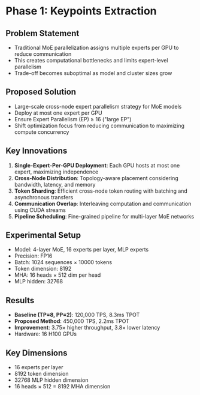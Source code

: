 # Phase 1: Keypoints Extraction

## Problem Statement
- Traditional MoE parallelization assigns multiple experts per GPU to reduce communication
- This creates computational bottlenecks and limits expert-level parallelism
- Trade-off becomes suboptimal as model and cluster sizes grow

## Proposed Solution
- Large-scale cross-node expert parallelism strategy for MoE models
- Deploy at most one expert per GPU
- Ensure Expert Parallelism (EP) ≥ 16 ("large EP")
- Shift optimization focus from reducing communication to maximizing compute concurrency

## Key Innovations
1. **Single-Expert-Per-GPU Deployment**: Each GPU hosts at most one expert, maximizing independence
2. **Cross-Node Distribution**: Topology-aware placement considering bandwidth, latency, and memory
3. **Token Sharding**: Efficient cross-node token routing with batching and asynchronous transfers
4. **Communication Overlap**: Interleaving computation and communication using CUDA streams
5. **Pipeline Scheduling**: Fine-grained pipeline for multi-layer MoE networks

## Experimental Setup
- Model: 4-layer MoE, 16 experts per layer, MLP experts
- Precision: FP16
- Batch: 1024 sequences × 10000 tokens
- Token dimension: 8192
- MHA: 16 heads × 512 dim per head
- MLP hidden: 32768

## Results
- **Baseline (TP=8, PP=2)**: 120,000 TPS, 8.3ms TPOT
- **Proposed Method**: 450,000 TPS, 2.2ms TPOT
- **Improvement**: 3.75× higher throughput, 3.8× lower latency
- Hardware: 16 H100 GPUs

## Key Dimensions
- 16 experts per layer
- 8192 token dimension
- 32768 MLP hidden dimension
- 16 heads × 512 = 8192 MHA dimension